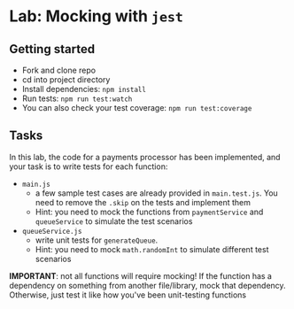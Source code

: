 # Lab: Mocking with `jest`

## Getting started

- Fork and clone repo
- cd into project directory
- Install dependencies: `npm install`
- Run tests: `npm run test:watch`
- You can also check your test coverage: `npm run test:coverage`

## Tasks

In this lab, the code for a payments processor has been implemented, and your task is to write tests for each function:

- `main.js`
  - a few sample test cases are already provided in `main.test.js`. You need to remove the `.skip` on the tests and implement them
  - Hint: you need to mock the functions from `paymentService` and `queueService` to simulate the test scenarios
- `queueService.js`
  - write unit tests for `generateQueue`. 
  - Hint: you need to mock `math.randomInt` to simulate different test scenarios

**IMPORTANT**: not all functions will require mocking! If the function has a dependency on something from another file/library, mock that dependency. Otherwise, just test it like how you've been unit-testing functions
